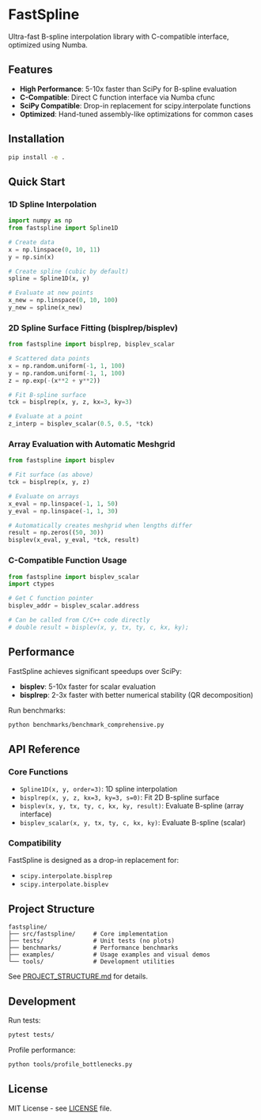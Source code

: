 # FastSpline

Ultra-fast B-spline interpolation library with C-compatible interface, optimized using Numba.

## Features

- **High Performance**: 5-10x faster than SciPy for B-spline evaluation
- **C-Compatible**: Direct C function interface via Numba cfunc
- **SciPy Compatible**: Drop-in replacement for scipy.interpolate functions
- **Optimized**: Hand-tuned assembly-like optimizations for common cases

## Installation

```bash
pip install -e .
```

## Quick Start

### 1D Spline Interpolation

```python
import numpy as np
from fastspline import Spline1D

# Create data
x = np.linspace(0, 10, 11)
y = np.sin(x)

# Create spline (cubic by default)
spline = Spline1D(x, y)

# Evaluate at new points
x_new = np.linspace(0, 10, 100)
y_new = spline(x_new)
```

### 2D Spline Surface Fitting (bisplrep/bisplev)

```python
from fastspline import bisplrep, bisplev_scalar

# Scattered data points
x = np.random.uniform(-1, 1, 100)
y = np.random.uniform(-1, 1, 100)
z = np.exp(-(x**2 + y**2))

# Fit B-spline surface
tck = bisplrep(x, y, z, kx=3, ky=3)

# Evaluate at a point
z_interp = bisplev_scalar(0.5, 0.5, *tck)
```

### Array Evaluation with Automatic Meshgrid

```python
from fastspline import bisplev

# Fit surface (as above)
tck = bisplrep(x, y, z)

# Evaluate on arrays
x_eval = np.linspace(-1, 1, 50)
y_eval = np.linspace(-1, 1, 30)

# Automatically creates meshgrid when lengths differ
result = np.zeros((50, 30))
bisplev(x_eval, y_eval, *tck, result)
```

### C-Compatible Function Usage

```python
from fastspline import bisplev_scalar
import ctypes

# Get C function pointer
bisplev_addr = bisplev_scalar.address

# Can be called from C/C++ code directly
# double result = bisplev(x, y, tx, ty, c, kx, ky);
```

## Performance

FastSpline achieves significant speedups over SciPy:

- **bisplev**: 5-10x faster for scalar evaluation
- **bisplrep**: 2-3x faster with better numerical stability (QR decomposition)

Run benchmarks:
```bash
python benchmarks/benchmark_comprehensive.py
```

## API Reference

### Core Functions

- `Spline1D(x, y, order=3)`: 1D spline interpolation
- `bisplrep(x, y, z, kx=3, ky=3, s=0)`: Fit 2D B-spline surface
- `bisplev(x, y, tx, ty, c, kx, ky, result)`: Evaluate B-spline (array interface)
- `bisplev_scalar(x, y, tx, ty, c, kx, ky)`: Evaluate B-spline (scalar)

### Compatibility

FastSpline is designed as a drop-in replacement for:
- `scipy.interpolate.bisplrep`
- `scipy.interpolate.bisplev`

## Project Structure

```
fastspline/
├── src/fastspline/     # Core implementation
├── tests/              # Unit tests (no plots)
├── benchmarks/         # Performance benchmarks
├── examples/           # Usage examples and visual demos
└── tools/              # Development utilities
```

See [PROJECT_STRUCTURE.md](PROJECT_STRUCTURE.md) for details.

## Development

Run tests:
```bash
pytest tests/
```

Profile performance:
```bash
python tools/profile_bottlenecks.py
```

## License

MIT License - see [LICENSE](LICENSE) file.